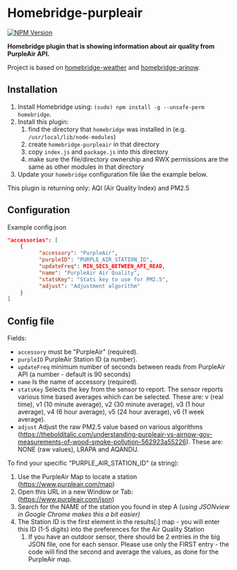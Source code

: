 # Homebridge-purpleair
[![NPM Version](https://img.shields.io/npm/v/homebridge-airly.svg)](https://www.npmjs.com/package/homebridge-airly)

**Homebridge plugin that is showing information about air quality from PurpleAir API.**

Project is based on [homebridge-weather](https://github.com/werthdavid/homebridge-weather) and [homebridge-arinow](https://github.com/ToddGreenfield/homebridge-airnow).

## Installation
1. Install Homebridge using: `(sudo) npm install -g --unsafe-perm homebridge`.
1. Install this plugin:
    1. find the directory that `homebridge` was installed in (e.g. `/usr/local/lib/node-modules`)
    2. create `homebridge-purpleair` in that directory
    3. copy `index.js` and `package.js` into this directory
    4. make sure the file/directory ownership and RWX permissions are the same as other modules in that directory
1. Update your `homebridge` configuration file like the example below.

This plugin is returning only: AQI (Air Quality Index) and PM2.5

## Configuration
Example config.json

```json
"accessories": [
    {
          "accessory": "PurpleAir",
          "purpleID": "PURPLE_AIR_STATION_ID",
          "updateFreq": MIN_SECS_BETWEEN_API_READ,
          "name": "PurpleAir Air Quality",
          "statsKey": "Stats key to use for PM2.5",
          "adjust": "Adjustment algorithm"
    }
]
```

## Config file
Fields:
- `accessory` must be "PurpleAir" (required).
- `purpleID` PurpleAir Station ID (a number).
- `updateFreq` minimum number of seconds between reads from PurpleAir API (a number - default is 90 seconds)
- `name` Is the name of accessory (required).
- `statsKey` Selects the key from the sensor to report. The sensor reports various time based averages which can be selected. These are: v (real time), v1 (10 minute average), v2 (30 minute average), v3 (1 hour average), v4 (6 hour average), v5 (24 hour average), v6 (1 week average).
- `adjust` Adjust the raw PM2.5 value based on various algorithms (https://thebolditalic.com/understanding-purpleair-vs-airnow-gov-measurements-of-wood-smoke-pollution-562923a55226). These are: NONE (raw values), LRAPA and AQANDU.

To find your specific "PURPLE_AIR_STATION_ID" (a string):
1. Use the PurpleAir Map to locate a station (https://www.purpleair.com/map)
1. Open this URL in a new Window or Tab: (https://www.purpleair.com/json)
1. Search for the NAME of the station you found in step A (*using JSONview in Google Chrome makes this a bit easier)*
1. The Station ID is the first element in the results[:] map - you will enter this ID (1-5 digits) into the preferences for the Air Quality Station
    1. If you have an outdoor sensor, there should be 2 entries in the big JSON file, one for each sensor. Please use only the FIRST entry - the code will find the second and average the values, as done for the PurpleAir map.
